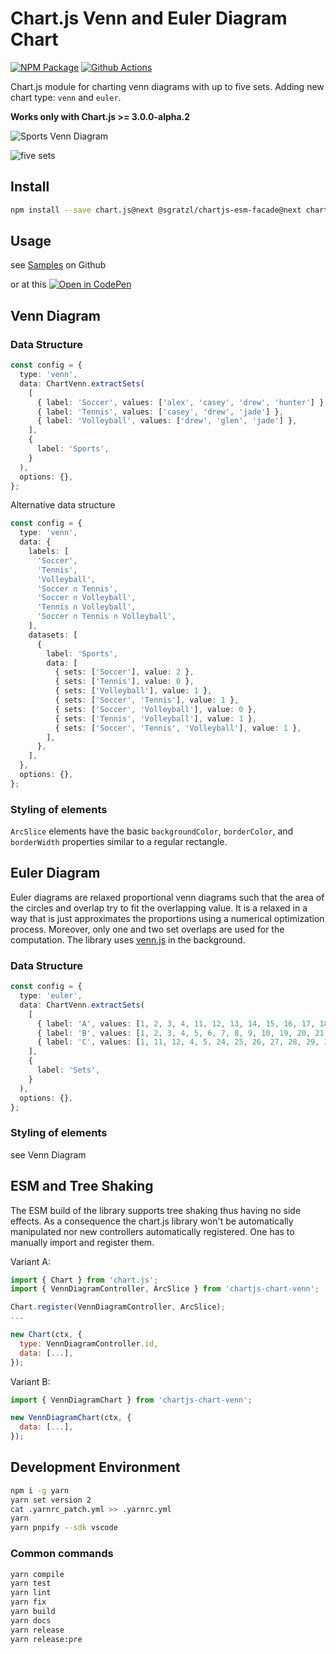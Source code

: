 # Chart.js Venn and Euler Diagram Chart

[![NPM Package][npm-image]][npm-url] [![Github Actions][github-actions-image]][github-actions-url]

Chart.js module for charting venn diagrams with up to five sets. Adding new chart type: `venn` and `euler`.

**Works only with Chart.js >= 3.0.0-alpha.2**

![Sports Venn Diagram](https://user-images.githubusercontent.com/4129778/84571515-f32f9100-ad93-11ea-9354-039411eef43a.png)

![five sets](https://user-images.githubusercontent.com/4129778/86374498-eca28400-bc84-11ea-8494-ea7d9cd11781.png)

## Install

```bash
npm install --save chart.js@next @sgratzl/chartjs-esm-facade@next chartjs-chart-venn
```

## Usage

see [Samples](https://github.com/upsetjs/chartjs-chart-venn/tree/master/samples) on Github

or at this [![Open in CodePen][codepen]](https://codepen.io/sgratzl/pen/ExPyZjG)

## Venn Diagram

### Data Structure

```ts
const config = {
  type: 'venn',
  data: ChartVenn.extractSets(
    [
      { label: 'Soccer', values: ['alex', 'casey', 'drew', 'hunter'] },
      { label: 'Tennis', values: ['casey', 'drew', 'jade'] },
      { label: 'Volleyball', values: ['drew', 'glen', 'jade'] },
    ],
    {
      label: 'Sports',
    }
  ),
  options: {},
};
```

Alternative data structure

```ts
const config = {
  type: 'venn',
  data: {
    labels: [
      'Soccer',
      'Tennis',
      'Volleyball',
      'Soccer ∩ Tennis',
      'Soccer ∩ Volleyball',
      'Tennis ∩ Volleyball',
      'Soccer ∩ Tennis ∩ Volleyball',
    ],
    datasets: [
      {
        label: 'Sports',
        data: [
          { sets: ['Soccer'], value: 2 },
          { sets: ['Tennis'], value: 0 },
          { sets: ['Volleyball'], value: 1 },
          { sets: ['Soccer', 'Tennis'], value: 1 },
          { sets: ['Soccer', 'Volleyball'], value: 0 },
          { sets: ['Tennis', 'Volleyball'], value: 1 },
          { sets: ['Soccer', 'Tennis', 'Volleyball'], value: 1 },
        ],
      },
    ],
  },
  options: {},
};
```

### Styling of elements

`ArcSlice` elements have the basic `backgroundColor`, `borderColor`, and `borderWidth` properties similar to a regular rectangle.

## Euler Diagram

Euler diagrams are relaxed proportional venn diagrams such that the area of the circles and overlap try to fit the overlapping value.
It is a relaxed in a way that is just approximates the proportions using a numerical optimization process.
Moreover, only one and two set overlaps are used for the computation.
The library uses [venn.js](https://github.com/upsetjs/venn.js) in the background.

### Data Structure

```ts
const config = {
  type: 'euler',
  data: ChartVenn.extractSets(
    [
      { label: 'A', values: [1, 2, 3, 4, 11, 12, 13, 14, 15, 16, 17, 18] },
      { label: 'B', values: [1, 2, 3, 4, 5, 6, 7, 8, 9, 10, 19, 20, 21, 22, 23] },
      { label: 'C', values: [1, 11, 12, 4, 5, 24, 25, 26, 27, 28, 29, 30] },
    ],
    {
      label: 'Sets',
    }
  ),
  options: {},
};
```

### Styling of elements

see Venn Diagram

## ESM and Tree Shaking

The ESM build of the library supports tree shaking thus having no side effects. As a consequence the chart.js library won't be automatically manipulated nor new controllers automatically registered. One has to manually import and register them.

Variant A:

```js
import { Chart } from 'chart.js';
import { VennDiagramController, ArcSlice } from 'chartjs-chart-venn';

Chart.register(VennDiagramController, ArcSlice);
...

new Chart(ctx, {
  type: VennDiagramController.id,
  data: [...],
});
```

Variant B:

```js
import { VennDiagramChart } from 'chartjs-chart-venn';

new VennDiagramChart(ctx, {
  data: [...],
});
```

## Development Environment

```sh
npm i -g yarn
yarn set version 2
cat .yarnrc_patch.yml >> .yarnrc.yml
yarn
yarn pnpify --sdk vscode
```

### Common commands

```sh
yarn compile
yarn test
yarn lint
yarn fix
yarn build
yarn docs
yarn release
yarn release:pre
```

[mit-image]: https://img.shields.io/badge/License-MIT-yellow.svg
[mit-url]: https://opensource.org/licenses/MIT
[npm-image]: https://badge.fury.io/js/chartjs-chart-venn.svg
[npm-url]: https://npmjs.org/package/chartjs-chart-venn
[github-actions-image]: https://github.com/upsetjs/chartjs-chart-venn/workflows/ci/badge.svg
[github-actions-url]: https://github.com/upsetjs/chartjs-chart-venn/actions
[codepen]: https://img.shields.io/badge/CodePen-open-blue?logo=codepen

